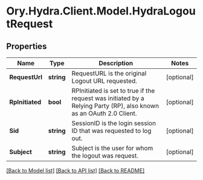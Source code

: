 # Ory.Hydra.Client.Model.HydraLogoutRequest
## Properties

Name | Type | Description | Notes
------------ | ------------- | ------------- | -------------
**RequestUrl** | **string** | RequestURL is the original Logout URL requested. | [optional] 
**RpInitiated** | **bool** | RPInitiated is set to true if the request was initiated by a Relying Party (RP), also known as an OAuth 2.0 Client. | [optional] 
**Sid** | **string** | SessionID is the login session ID that was requested to log out. | [optional] 
**Subject** | **string** | Subject is the user for whom the logout was request. | [optional] 

[[Back to Model list]](../README.md#documentation-for-models) [[Back to API list]](../README.md#documentation-for-api-endpoints) [[Back to README]](../README.md)

